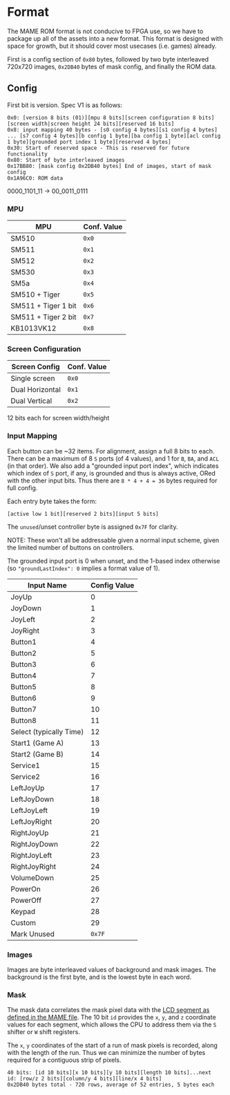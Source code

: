 # Format

The MAME ROM format is not conducive to FPGA use, so we have to package up all of the assets into a new format. This format is designed with space for growth, but it should cover most usecases (i.e. games) already.

First is a config section of `0x80` bytes, followed by two byte interleaved 720x720 images, `0x2DB40` bytes of mask config, and finally the ROM data.

## Config

First bit is version. Spec V1 is as follows:

```
0x0: [version 8 bits (01)][mpu 8 bits][screen configuration 8 bits][screen width|screen height 24 bits][reserved 16 bits]
0x8: input mapping 40 bytes - [s0 config 4 bytes][s1 config 4 bytes] ... [s7 config 4 bytes][b config 1 byte][ba config 1 byte][acl config 1 byte][grounded port index 1 byte][reserved 4 bytes]
0x30: Start of reserved space - This is reserved for future functionality
0x80: Start of byte interleaved images
0x17BB80: [mask config 0x2DB40 bytes] End of images, start of mask config
0x1A96C0: ROM data
```

0000_1101_11 -> 00_0011_0111

### MPU

| MPU                 | Conf. Value |
| ------------------- | ----------- |
| SM510               | `0x0`       |
| SM511               | `0x1`       |
| SM512               | `0x2`       |
| SM530               | `0x3`       |
| SM5a                | `0x4`       |
| SM510 + Tiger       | `0x5`       |
| SM511 + Tiger 1 bit | `0x6`       |
| SM511 + Tiger 2 bit | `0x7`       |
| KB1013VK12          | `0x8`       |

### Screen Configuration

| Screen Config   | Conf. Value |
| --------------- | ----------- |
| Single screen   | `0x0`       |
| Dual Horizontal | `0x1`       |
| Dual Vertical   | `0x2`       |

12 bits each for screen width/height

### Input Mapping

Each button can be ~32 items. For alignment, assign a full 8 bits to each. There can be a maximum of 8 `S` ports (of 4 values), and 1 for `B`, `BA`, and `ACL` (in that order). We also add a "grounded input port index", which indicates which index of `S` port, if any, is grounded and thus is always active, ORed with the other input bits. Thus there are `8 * 4 + 4 = 36` bytes required for full config.

Each entry byte takes the form:
```
[active low 1 bit][reserved 2 bits][input 5 bits]
```

The `unused`/unset controller byte is assigned `0x7F` for clarity.

NOTE: These won't all be addressable given a normal input scheme, given the limited number of buttons on controllers.

The grounded input port is 0 when unset, and the 1-based index otherwise (so `"groundLastIndex": 0` implies a format value of 1).

| Input Name              | Config Value |
| ----------------------- | ------------ |
| JoyUp                   | 0            |
| JoyDown                 | 1            |
| JoyLeft                 | 2            |
| JoyRight                | 3            |
| Button1                 | 4            |
| Button2                 | 5            |
| Button3                 | 6            |
| Button4                 | 7            |
| Button5                 | 8            |
| Button6                 | 9            |
| Button7                 | 10           |
| Button8                 | 11           |
| Select (typically Time) | 12           |
| Start1 (Game A)         | 13           |
| Start2 (Game B)         | 14           |
| Service1                | 15           |
| Service2                | 16           |
| LeftJoyUp               | 17           |
| LeftJoyDown             | 18           |
| LeftJoyLeft             | 19           |
| LeftJoyRight            | 20           |
| RightJoyUp              | 21           |
| RightJoyDown            | 22           |
| RightJoyLeft            | 23           |
| RightJoyRight           | 24           |
| VolumeDown              | 25           |
| PowerOn                 | 26           |
| PowerOff                | 27           |
| Keypad                  | 28           |
| Custom                  | 29           |
| Mark Unused             | `0x7F`       |

### Images

Images are byte interleaved values of background and mask images. The background is the first byte, and is the lowest byte in each word.

### Mask

The mask data correlates the mask pixel data with the [LCD segment as defined in the MAME file](graphics.md). The 10 bit `id` provides the `x`, `y`, and `z` coordinate values for each segment, which allows the CPU to address them via the `S` shifter or `W` shift registers.

The `x`, `y` coordinates of the start of a run of mask pixels is recorded, along with the length of the run. Thus we can minimize the number of bytes required for a contiguous strip of pixels.

```
40 bits: [id 10 bits][x 10 bits][y 10 bits][length 10 bits]...next
id: [row/z 2 bits][column/y 4 bits][line/x 4 bits]
0x2DB40 bytes total - 720 rows, average of 52 entries, 5 bytes each
```
